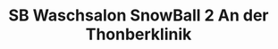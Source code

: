 ---
title: "SB Waschsalon SnowBall 2  An der Thonberklinik"
url: /leipzig/sb-waschsalon-snowball-2-an-der-thonberklinik/
shop: Wäscherei
---